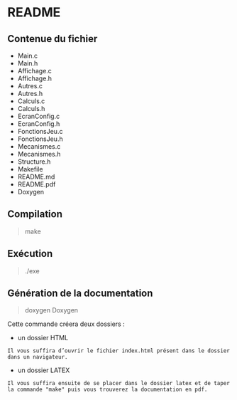 # README

## Contenue du fichier

- Main.c
- Main.h
- Affichage.c
- Affichage.h
- Autres.c
- Autres.h
- Calculs.c
- Calculs.h
- EcranConfig.c
- EcranConfig.h
- FonctionsJeu.c
- FonctionsJeu.h
- Mecanismes.c
- Mecanismes.h
- Structure.h
- Makefile
- README.md
- README.pdf
- Doxygen

## Compilation

> make


## Exécution

> ./exe

## Génération de la documentation

> doxygen Doxygen

Cette commande créera deux dossiers :

- un dossier HTML 

``Il vous suffira d’ouvrir le fichier index.html présent dans le dossier dans un navigateur.``

- un dossier LATEX 

``Il vous suffira ensuite de se placer dans le dossier latex et de taper la commande "make" puis vous trouverez la documentation en pdf.``